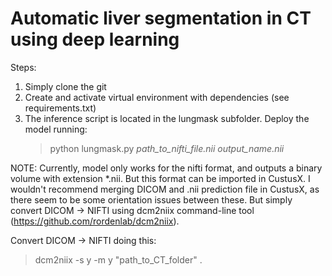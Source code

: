 # Automatic liver segmentation in CT using deep learning

Steps:
1) Simply clone the git
2) Create and activate virtual environment with dependencies (see requirements.txt)
3) The inference script is located in the lungmask subfolder. Deploy the model running:
   > python lungmask.py *path_to_nifti_file.nii* *output_name.nii*

NOTE: Currently, model only works for the nifti format, and outputs a binary volume with extension *.nii. But this format can be imported in CustusX. I wouldn't recommend merging DICOM and .nii prediction file in CustusX, as there seem to be some orientation issues between these. But simply convert DICOM -> NIFTI using dcm2niix command-line tool (https://github.com/rordenlab/dcm2niix).

Convert DICOM -> NIFTI doing this:
   > dcm2niix -s y -m y "path_to_CT_folder" .
